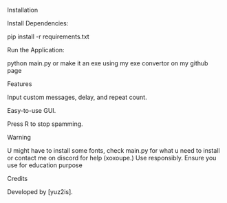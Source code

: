 Installation

Install Dependencies:

pip install -r requirements.txt

Run the Application:

python main.py or make it an exe using my exe convertor on my github page

Features

Input custom messages, delay, and repeat count.

Easy-to-use GUI.

Press R to stop spamming.

Warning

U might have to install some fonts, check main.py for what u need to install or contact me on discord for help (xoxoupe.)
Use responsibly. Ensure you use for education purpose

Credits

Developed by [yuz2is].

